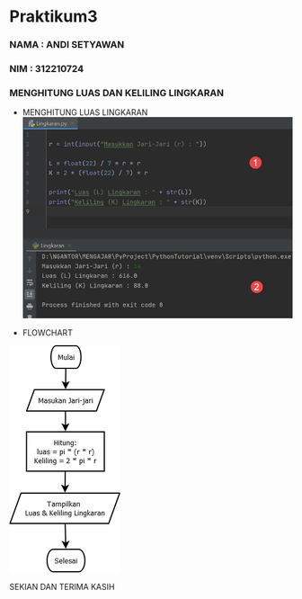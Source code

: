 # Praktikum3
### NAMA    : ANDI SETYAWAN
### NIM : 312210724

### MENGHITUNG LUAS DAN KELILING LINGKARAN

- MENGHITUNG LUAS LINGKARAN
![img 1](screenshot/1.jpg)


- FLOWCHART

![img 2](screenshot/2.PNG)


SEKIAN DAN TERIMA KASIH